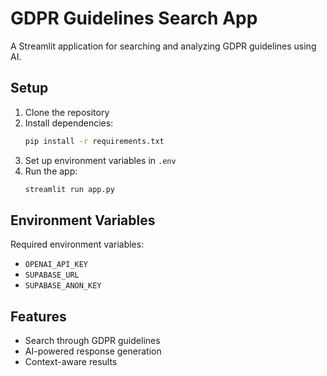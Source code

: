 
# GDPR Guidelines Search App

A Streamlit application for searching and analyzing GDPR guidelines using AI.

## Setup

1. Clone the repository
2. Install dependencies:
   ```bash
   pip install -r requirements.txt
   ```
3. Set up environment variables in `.env`
4. Run the app:
   ```bash
   streamlit run app.py
   ```

## Environment Variables

Required environment variables:
- `OPENAI_API_KEY`
- `SUPABASE_URL`
- `SUPABASE_ANON_KEY`

## Features

- Search through GDPR guidelines
- AI-powered response generation
- Context-aware results


